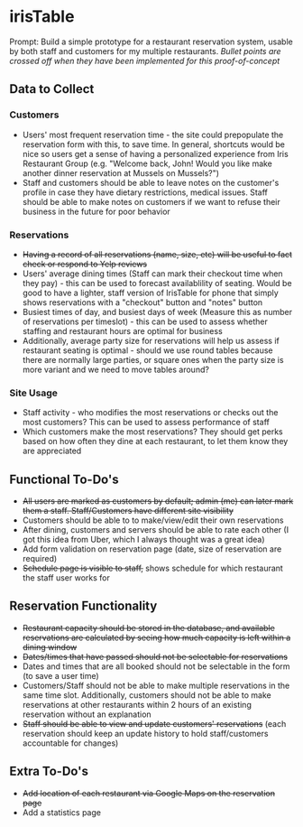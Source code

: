 # irisTable #

Prompt: Build a simple prototype for a restaurant reservation system, usable by both staff and customers for my multiple restaurants.
*Bullet points are crossed off when they have been implemented for this proof-of-concept*

## Data to Collect ##
### Customers ###
* Users' most frequent reservation time - the site could prepopulate the reservation form with this, to save time. In general, shortcuts would be nice so users get a sense of having a personalized experience from Iris Restaurant Group (e.g. "Welcome back, John! Would you like make another dinner reservation at Mussels on Mussels?")
* Staff and customers should be able to leave notes on the customer's profile in case they have dietary restrictions, medical issues. Staff should be able to make notes on customers if we want to refuse their business in the future for poor behavior

### Reservations ###
* <strike>Having a record of all reservations (name, size, etc) will be useful to fact check or respond to Yelp reviews</strike>
* Users' average dining times (Staff can mark their checkout time when they pay) - this can be used to forecast availablility of seating.  Would be good to have a lighter, staff version of IrisTable for phone that simply shows reservations with a "checkout" button and "notes" button
* Busiest times of day, and busiest days of week (Measure this as number of reservations per timeslot) - this can be used to assess whether staffing and restaurant hours are optimal for business
* Additionally, average party size for reservations will help us assess if restaurant seating is optimal - should we use round tables because there are normally large parties, or square ones when the party size is more variant and we need to move tables around?

### Site Usage ###
* Staff activity - who modifies the most reservations or checks out the most customers? This can be used to assess performance of staff
* Which customers make the most reservations? They should get perks based on how often they dine at each restaurant, to let them know they are appreciated

## Functional To-Do's ##
* <strike>All users are marked as customers by default; admin (me) can later mark them a staff. Staff/Customers have different site visibility</strike>
* Customers should be able to to make/view/edit their own reservations
* After dining, customers and servers should be able to rate each other (I got this idea from Uber, which I always thought was a great idea)
* Add form validation on reservation page (date, size of reservation are required)
* <strike>Schedule page is visible to staff,</strike> shows schedule for which restaurant the staff user works for 

## Reservation Functionality ##
* <strike>Restaurant capacity should be stored in the database, and available reservations are calculated by seeing how much capacity is left within a dining window</strike>
* <strike>Dates/times that have passed should not be selectable for reservations</strike>
* Dates and times that are all booked should not be selectable in the form (to save a user time)
* Customers/Staff should not be able to make multiple reservations in the same time slot. Additionally, customers should not be able to make reservations at other restaurants within 2 hours of an existing reservation without an explanation
* <strike>Staff should be able to view and update customers' reservations</strike> (each reservation should keep an update history to hold staff/customers accountable for changes)

## Extra To-Do's ##
* <strike>Add location of each restaurant via Google Maps on the reservation page</strike>
* Add a statistics page
